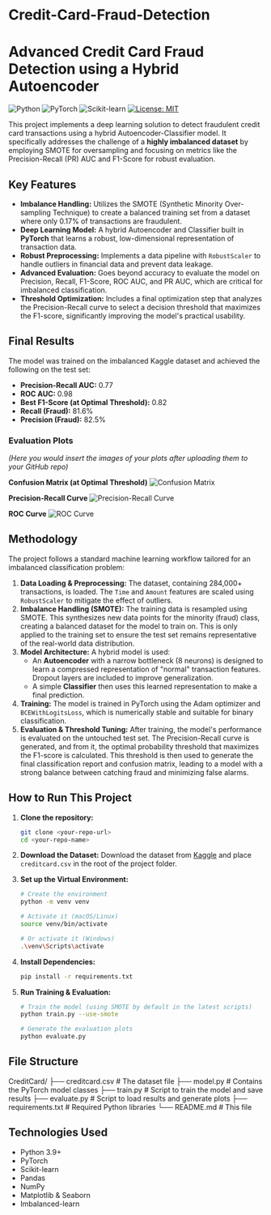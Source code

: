 # Credit-Card-Fraud-Detection

# Advanced Credit Card Fraud Detection using a Hybrid Autoencoder

![Python](https://img.shields.io/badge/Python-3.9+-blue.svg)
![PyTorch](https://img.shields.io/badge/PyTorch-2.0-orange.svg)
![Scikit-learn](https://img.shields.io/badge/scikit--learn-1.3-blue.svg)
[![License: MIT](https://img.shields.io/badge/License-MIT-yellow.svg)](https://opensource.org/licenses/MIT)

This project implements a deep learning solution to detect fraudulent credit card transactions using a hybrid Autoencoder-Classifier model. It specifically addresses the challenge of a **highly imbalanced dataset** by employing SMOTE for oversampling and focusing on metrics like the Precision-Recall (PR) AUC and F1-Score for robust evaluation.

## Key Features
- **Imbalance Handling:** Utilizes the SMOTE (Synthetic Minority Over-sampling Technique) to create a balanced training set from a dataset where only 0.17% of transactions are fraudulent.
- **Deep Learning Model:** A hybrid Autoencoder and Classifier built in **PyTorch** that learns a robust, low-dimensional representation of transaction data.
- **Robust Preprocessing:** Implements a data pipeline with `RobustScaler` to handle outliers in financial data and prevent data leakage.
- **Advanced Evaluation:** Goes beyond accuracy to evaluate the model on Precision, Recall, F1-Score, ROC AUC, and PR AUC, which are critical for imbalanced classification.
- **Threshold Optimization:** Includes a final optimization step that analyzes the Precision-Recall curve to select a decision threshold that maximizes the F1-score, significantly improving the model's practical usability.

## Final Results
The model was trained on the imbalanced Kaggle dataset and achieved the following on the test set:
- **Precision-Recall AUC:** 0.77
- **ROC AUC:** 0.98
- **Best F1-Score (at Optimal Threshold):** 0.82
- **Recall (Fraud):** 81.6%
- **Precision (Fraud):** 82.5%

### Evaluation Plots
*(Here you would insert the images of your plots after uploading them to your GitHub repo)*

**Confusion Matrix (at Optimal Threshold)**
![Confusion Matrix](./image_e9e4ce.png)

**Precision-Recall Curve**
![Precision-Recall Curve](./image_e9e52b.png)

**ROC Curve**
![ROC Curve](./image_e9d20c.png)

## Methodology
The project follows a standard machine learning workflow tailored for an imbalanced classification problem:
1.  **Data Loading & Preprocessing:** The dataset, containing 284,000+ transactions, is loaded. The `Time` and `Amount` features are scaled using `RobustScaler` to mitigate the effect of outliers.
2.  **Imbalance Handling (SMOTE):** The training data is resampled using SMOTE. This synthesizes new data points for the minority (fraud) class, creating a balanced dataset for the model to train on. This is only applied to the training set to ensure the test set remains representative of the real-world data distribution.
3.  **Model Architecture:** A hybrid model is used:
    * An **Autoencoder** with a narrow bottleneck (8 neurons) is designed to learn a compressed representation of "normal" transaction features. Dropout layers are included to improve generalization.
    * A simple **Classifier** then uses this learned representation to make a final prediction.
4.  **Training:** The model is trained in PyTorch using the Adam optimizer and `BCEWithLogitsLoss`, which is numerically stable and suitable for binary classification.
5.  **Evaluation & Threshold Tuning:** After training, the model's performance is evaluated on the untouched test set. The Precision-Recall curve is generated, and from it, the optimal probability threshold that maximizes the F1-score is calculated. This threshold is then used to generate the final classification report and confusion matrix, leading to a model with a strong balance between catching fraud and minimizing false alarms.

## How to Run This Project
1.  **Clone the repository:**
    ```bash
    git clone <your-repo-url>
    cd <your-repo-name>
    ```
2.  **Download the Dataset:**
    Download the dataset from [Kaggle](https://www.kaggle.com/datasets/mlg-ulb/creditcardfraud) and place `creditcard.csv` in the root of the project folder.

3.  **Set up the Virtual Environment:**
    ```bash
    # Create the environment
    python -m venv venv

    # Activate it (macOS/Linux)
    source venv/bin/activate

    # Or activate it (Windows)
    .\venv\Scripts\activate
    ```
4.  **Install Dependencies:**
    ```bash
    pip install -r requirements.txt
    ```
5.  **Run Training & Evaluation:**
    ```bash
    # Train the model (using SMOTE by default in the latest scripts)
    python train.py --use-smote

    # Generate the evaluation plots
    python evaluate.py
    ```

## File Structure
CreditCard/
├── creditcard.csv          # The dataset file
├── model.py                # Contains the PyTorch model classes
├── train.py                # Script to train the model and save results
├── evaluate.py             # Script to load results and generate plots
├── requirements.txt        # Required Python libraries
└── README.md               # This file


## Technologies Used
- Python 3.9+
- PyTorch
- Scikit-learn
- Pandas
- NumPy
- Matplotlib & Seaborn
- Imbalanced-learn
